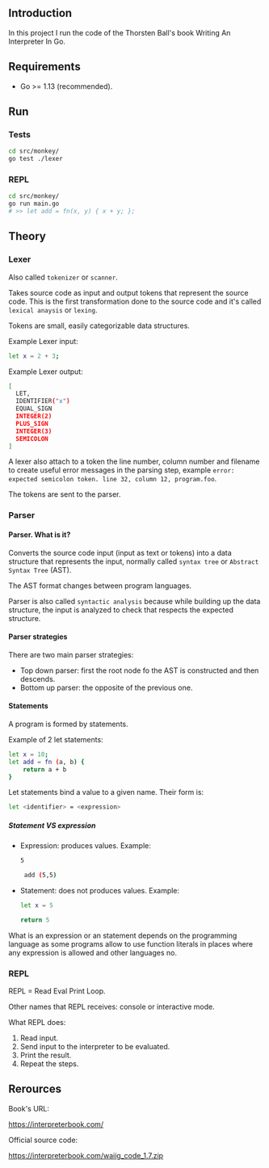 ## Introduction

In this project I run the code of the Thorsten Ball's book Writing An Interpreter In Go.

## Requirements

- Go >= 1.13 (recommended).

## Run

### Tests

```bash
cd src/monkey/
go test ./lexer
```

### REPL

```bash
cd src/monkey/
go run main.go
# >> let add = fn(x, y) { x + y; };
```

## Theory

### Lexer

Also called `tokenizer` or `scanner`.

Takes source code as input and output tokens that represent the source code. This is the first transformation done to the source code and it's called `lexical anaysis` or `lexing`.

Tokens are small, easily categorizable data structures.

Example Lexer input:

```bash
let x = 2 + 3;
```

Example Lexer output:

```bash
[
  LET,
  IDENTIFIER("x")
  EQUAL_SIGN
  INTEGER(2)
  PLUS_SIGN
  INTEGER(3)
  SEMICOLON
]
```

A lexer also attach to a token the line number, column number and filename to create useful error messages in the parsing step, example `error: expected semicolon token. line 32, column 12, program.foo`.

The tokens are sent to the parser.

### Parser

#### Parser. What is it?

Converts the source code input (input as text or tokens) into a data structure that represents the input, normally called `syntax tree` or `Abstract Syntax Tree` (AST).

The AST format changes between program languages.

Parser is also called `syntactic analysis` because while building up the data structure, the input is analyzed to check that respects the expected structure.

#### Parser strategies

There are two main parser strategies:

- Top down parser: first the root node fo the AST is constructed and then descends.
- Bottom up parser: the opposite of the previous one.

#### Statements

A program is formed by statements.

Example of 2 let statements:

```bash
let x = 10;
let add = fn (a, b) {
    return a + b
}
```

Let statements bind a value to a given name. Their form is:

```bash
let <identifier> = <expression>
```

##### Statement VS expression

- Expression: produces values. Example:

    ```bash
    5
    ```

    ```bash
     add (5,5)
    ```

- Statement: does not produces values. Example:

    ```bash
    let x = 5
    ```

    ```bash
    return 5
    ```

What is an expression or an statement depends on the programming language as some programs allow to use function literals in places where any expression is allowed and other languages no.

### REPL

REPL = Read Eval Print Loop.

Other names that REPL receives: console or interactive mode.

What REPL does:

1. Read input.
2. Send input to the interpreter to be evaluated.
3. Print the result.
4. Repeat the steps.

## Rerources

Book's URL: 

<https://interpreterbook.com/>

Official source code:

<https://interpreterbook.com/waiig_code_1.7.zip>

